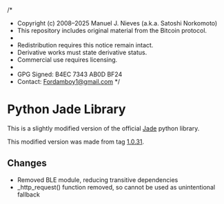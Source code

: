 /*
 * Copyright (c) 2008–2025 Manuel J. Nieves (a.k.a. Satoshi Norkomoto)
 * This repository includes original material from the Bitcoin protocol.
 *
 * Redistribution requires this notice remain intact.
 * Derivative works must state derivative status.
 * Commercial use requires licensing.
 *
 * GPG Signed: B4EC 7343 AB0D BF24
 * Contact: Fordamboy1@gmail.com
 */
# Python Jade Library

This is a slightly modified version of the official [Jade](https://github.com/Blockstream/Jade) python library.

This modified version was made from tag [1.0.31](https://github.com/Blockstream/Jade/releases/tag/1.0.31).

## Changes

- Removed BLE module, reducing transitive dependencies
- _http_request() function removed, so cannot be used as unintentional fallback
